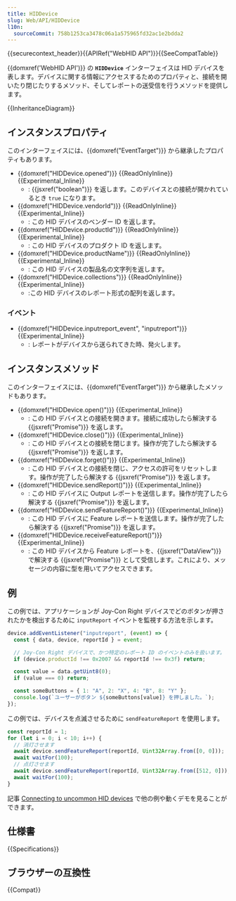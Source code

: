 ```yaml
---
title: HIDDevice
slug: Web/API/HIDDevice
l10n:
  sourceCommit: 758b1253ca3478c06a1a575965fd32ac1e2bdda2
---
```


{{securecontext_header}}{{APIRef("WebHID API")}}{{SeeCompatTable}}

{{domxref('WebHID API')}} の **`HIDDevice`** インターフェイスは HID デバイスを表します。デバイスに関する情報にアクセスするためのプロパティと、接続を開いたり閉じたりするメソッド、そしてレポートの送受信を行うメソッドを提供します。

{{InheritanceDiagram}}

## インスタンスプロパティ

このインターフェイスには、{{domxref("EventTarget")}} から継承したプロパティもあります。

- {{domxref("HIDDevice.opened")}} {{ReadOnlyInline}} {{Experimental_Inline}}
  - : {{jsxref("boolean")}} を返します。このデバイスとの接続が開かれているとき `true` になります。
- {{domxref("HIDDevice.vendorId")}} {{ReadOnlyInline}} {{Experimental_Inline}}
  - : この HID デバイスのベンダー ID を返します。
- {{domxref("HIDDevice.productId")}} {{ReadOnlyInline}} {{Experimental_Inline}}
  - : この HID デバイスのプロダクト ID を返します。
- {{domxref("HIDDevice.productName")}} {{ReadOnlyInline}} {{Experimental_Inline}}
  - : この HID デバイスの製品名の文字列を返します。
- {{domxref("HIDDevice.collections")}} {{ReadOnlyInline}} {{Experimental_Inline}}
  - :この HID デバイスのレポート形式の配列を返します。

### イベント

- {{domxref("HIDDevice.inputreport_event", "inputreport")}} {{Experimental_Inline}}
  - : レポートがデバイスから送られてきた時、発火します。

## インスタンスメソッド

このインターフェイスには、{{domxref("EventTarget")}} から継承したメソッドもあります。

- {{domxref("HIDDevice.open()")}} {{Experimental_Inline}}
  - : この HID デバイスとの接続を開きます。接続に成功したら解決する {{jsxref("Promise")}} を返します。
- {{domxref("HIDDevice.close()")}} {{Experimental_Inline}}
  - : この HID デバイスとの接続を閉じます。操作が完了したら解決する {{jsxref("Promise")}} を返します。
- {{domxref("HIDDevice.forget()")}} {{Experimental_Inline}}
  - : この HID デバイスとの接続を閉じ、アクセスの許可をリセットします。操作が完了したら解決する {{jsxref("Promise")}} を返します。
- {{domxref("HIDDevice.sendReport()")}} {{Experimental_Inline}}
  - : この HID デバイスに Output レポートを送信します。操作が完了したら解決する {{jsxref("Promise")}} を返します。
- {{domxref("HIDDevice.sendFeatureReport()")}} {{Experimental_Inline}}
  - : この HID デバイスに Feature レポートを送信します。操作が完了したら解決する {{jsxref("Promise")}} を返します。
- {{domxref("HIDDevice.receiveFeatureReport()")}} {{Experimental_Inline}}
  - : この HID デバイスから Feature レポートを、{{jsxref("DataView")}} で解決する {{jsxref("Promise")}} として受信します。これにより、メッセージの内容に型を用いてアクセスできます。

## 例

この例では、アプリケーションが Joy-Con Right デバイスでどのボタンが押されたかを検出するために `inputReport` イベントを監視する方法を示します。

```js
device.addEventListener("inputreport", (event) => {
  const { data, device, reportId } = event;

  // Joy-Con Right デバイスで、かつ特定のレポート ID のイベントのみを扱います。
  if (device.productId !== 0x2007 && reportId !== 0x3f) return;

  const value = data.getUint8(0);
  if (value === 0) return;

  const someButtons = { 1: "A", 2: "X", 4: "B", 8: "Y" };
  console.log(`ユーザーがボタン ${someButtons[value]} を押しました。`);
});
```

この例では、デバイスを点滅させるために `sendFeatureReport` を使用します。

```js
const reportId = 1;
for (let i = 0; i < 10; i++) {
  // 消灯させます
  await device.sendFeatureReport(reportId, Uint32Array.from([0, 0]));
  await waitFor(100);
  // 点灯させます
  await device.sendFeatureReport(reportId, Uint32Array.from([512, 0]));
  await waitFor(100);
}
```

記事 [Connecting to uncommon HID devices](https://web.dev/hid/) で他の例や動くデモを見ることができます。

## 仕様書

{{Specifications}}

## ブラウザーの互換性

{{Compat}}
